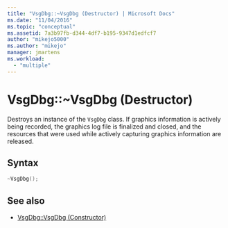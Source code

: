 ```yaml
---
title: "VsgDbg::~VsgDbg (Destructor) | Microsoft Docs"
ms.date: "11/04/2016"
ms.topic: "conceptual"
ms.assetid: 7a3b97fb-d344-4df7-b195-9347d1edfcf7
author: "mikejo5000"
ms.author: "mikejo"
manager: jmartens
ms.workload:
  - "multiple"
---
```

# VsgDbg::~VsgDbg (Destructor)
Destroys an instance of the `VsgDbg` class. If graphics information is actively being recorded, the graphics log file is finalized and closed, and the resources that were used while actively capturing graphics information are released.

## Syntax

```C++
~VsgDbg();
```

## See also
- [VsgDbg::VsgDbg (Constructor)](vsgdbg-vsgdbg-constructor.md)